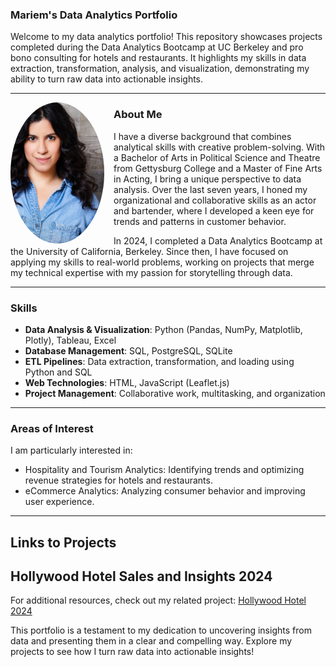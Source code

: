 ### Mariem's Data Analytics Portfolio

Welcome to my data analytics portfolio! This repository showcases projects completed during the Data Analytics Bootcamp at UC Berkeley and pro bono consulting for hotels and restaurants. It highlights my skills in data extraction, transformation, analysis, and visualization, demonstrating my ability to turn raw data into actionable insights.

---

<img src="mariem_diaz.JPG" alt="Mariem Cryer" width="150" style="border-radius: 50%; margin-right: 15px; float: left;">

### **About Me**
I have a diverse background that combines analytical skills with creative problem-solving. With a Bachelor of Arts in Political Science and Theatre from Gettysburg College and a Master of Fine Arts in Acting, I bring a unique perspective to data analysis. Over the last seven years, I honed my organizational and collaborative skills as an actor and bartender, where I developed a keen eye for trends and patterns in customer behavior.

In 2024, I completed a Data Analytics Bootcamp at the University of California, Berkeley. Since then, I have focused on applying my skills to real-world problems, working on projects that merge my technical expertise with my passion for storytelling through data.


---

### **Skills**
- **Data Analysis & Visualization**: Python (Pandas, NumPy, Matplotlib, Plotly), Tableau, Excel
- **Database Management**: SQL, PostgreSQL, SQLite
- **ETL Pipelines**: Data extraction, transformation, and loading using Python and SQL
- **Web Technologies**: HTML, JavaScript (Leaflet.js)
- **Project Management**: Collaborative work, multitasking, and organization

---

### **Areas of Interest**
I am particularly interested in:
- Hospitality and Tourism Analytics: Identifying trends and optimizing revenue strategies for hotels and restaurants.
- eCommerce Analytics: Analyzing consumer behavior and improving user experience.

---
## **Links to Projects**
## Hollywood Hotel Sales and Insights 2024
For additional resources, check out my related project:
[Hollywood Hotel 2024](https://github.com/mariemsdiaz/hollywood_hotel_insights.git)

This portfolio is a testament to my dedication to uncovering insights from data and presenting them in a clear and compelling way. Explore my projects to see how I turn raw data into actionable insights!

